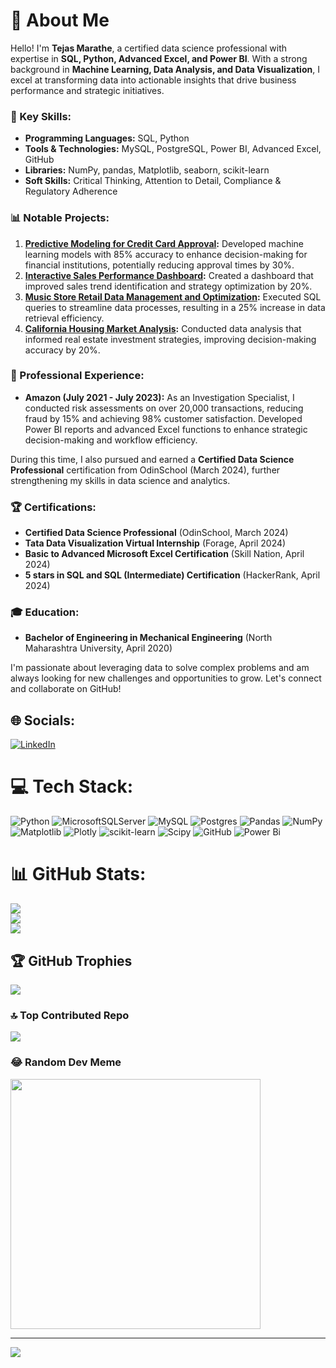 # 💫 About Me

Hello! I'm **Tejas Marathe**, a certified data science professional with expertise in **SQL, Python, Advanced Excel, and Power BI**. With a strong background in **Machine Learning, Data Analysis, and Data Visualization**, I excel at transforming data into actionable insights that drive business performance and strategic initiatives.

### 🔧 Key Skills:
- **Programming Languages:** SQL, Python
- **Tools & Technologies:** MySQL, PostgreSQL, Power BI, Advanced Excel, GitHub
- **Libraries:** NumPy, pandas, Matplotlib, seaborn, scikit-learn
- **Soft Skills:** Critical Thinking, Attention to Detail, Compliance & Regulatory Adherence

### 📊 Notable Projects:
1. **[Predictive Modeling for Credit Card Approval](https://github.com/tejasymarathe/Predictive_Modeling_for_Credit_Card_Approval-):** Developed machine learning models with 85% accuracy to enhance decision-making for financial institutions, potentially reducing approval times by 30%.
2. **[Interactive Sales Performance Dashboard](https://github.com/tejasymarathe/Interactive_Sales_Performance_Dashboard):** Created a dashboard that improved sales trend identification and strategy optimization by 20%.
3. **[Music Store Retail Data Management and Optimization](https://github.com/tejasymarathe/Music_Store_Retail_Data_Management_and_Optimization):** Executed SQL queries to streamline data processes, resulting in a 25% increase in data retrieval efficiency.
4. **[California Housing Market Analysis](https://github.com/tejasymarathe/California_Housing_Market_Analysis):** Conducted data analysis that informed real estate investment strategies, improving decision-making accuracy by 20%.

### 💼 Professional Experience:
- **Amazon (July 2021 - July 2023):** As an Investigation Specialist, I conducted risk assessments on over 20,000 transactions, reducing fraud by 15% and achieving 98% customer satisfaction. Developed Power BI reports and advanced Excel functions to enhance strategic decision-making and workflow efficiency.

During this time, I also pursued and earned a **Certified Data Science Professional** certification from OdinSchool (March 2024), further strengthening my skills in data science and analytics.

### 🏆 Certifications:
- **Certified Data Science Professional** (OdinSchool, March 2024)
- **Tata Data Visualization Virtual Internship** (Forage, April 2024)
- **Basic to Advanced Microsoft Excel Certification** (Skill Nation, April 2024)
- **5 stars in SQL and SQL (Intermediate) Certification** (HackerRank, April 2024)

### 🎓 Education:
- **Bachelor of Engineering in Mechanical Engineering** (North Maharashtra University, April 2020)

I'm passionate about leveraging data to solve complex problems and am always looking for new challenges and opportunities to grow. Let's connect and collaborate on GitHub!

## 🌐 Socials:
[![LinkedIn](https://img.shields.io/badge/LinkedIn-%230077B5.svg?logo=linkedin&logoColor=white)](https://linkedin.com/in/tymarathe) 

# 💻 Tech Stack:
![Python](https://img.shields.io/badge/python-3670A0?style=for-the-badge&logo=python&logoColor=ffdd54) ![MicrosoftSQLServer](https://img.shields.io/badge/Microsoft%20SQL%20Server-CC2927?style=for-the-badge&logo=microsoft%20sql%20server&logoColor=white) ![MySQL](https://img.shields.io/badge/mysql-4479A1.svg?style=for-the-badge&logo=mysql&logoColor=white) ![Postgres](https://img.shields.io/badge/postgres-%23316192.svg?style=for-the-badge&logo=postgresql&logoColor=white) ![Pandas](https://img.shields.io/badge/pandas-%23150458.svg?style=for-the-badge&logo=pandas&logoColor=white) ![NumPy](https://img.shields.io/badge/numpy-%23013243.svg?style=for-the-badge&logo=numpy&logoColor=white) ![Matplotlib](https://img.shields.io/badge/Matplotlib-%23ffffff.svg?style=for-the-badge&logo=Matplotlib&logoColor=black) ![Plotly](https://img.shields.io/badge/Plotly-%233F4F75.svg?style=for-the-badge&logo=plotly&logoColor=white) ![scikit-learn](https://img.shields.io/badge/scikit--learn-%23F7931E.svg?style=for-the-badge&logo=scikit-learn&logoColor=white) ![Scipy](https://img.shields.io/badge/SciPy-%230C55A5.svg?style=for-the-badge&logo=scipy&logoColor=%white) ![GitHub](https://img.shields.io/badge/github-%23121011.svg?style=for-the-badge&logo=github&logoColor=white) ![Power Bi](https://img.shields.io/badge/power_bi-F2C811?style=for-the-badge&logo=powerbi&logoColor=black)

# 📊 GitHub Stats:
![](https://github-readme-stats.vercel.app/api?username=tejasymarathe&theme=dark&hide_border=false&include_all_commits=false&count_private=false)<br/>
![](https://github-readme-streak-stats.herokuapp.com/?user=tejasymarathe&theme=dark&hide_border=false)<br/>
![](https://github-readme-stats.vercel.app/api/top-langs/?username=tejasymarathe&theme=dark&hide_border=false&include_all_commits=false&count_private=false&layout=compact)

## 🏆 GitHub Trophies
![](https://github-profile-trophy.vercel.app/?username=tejasymarathe&theme=radical&no-frame=false&no-bg=true&margin-w=4)

### 🔝 Top Contributed Repo
![](https://github-contributor-stats.vercel.app/api?username=tejasymarathe&limit=5&theme=dark&combine_all_yearly_contributions=true)

### 😂 Random Dev Meme
<img src='https://memer-new.vercel.app/' style="height: 400px;"/>

---
[![](https://visitcount.itsvg.in/api?id=tejasymarathe&icon=0&color=0)](https://visitcount.itsvg.in)


